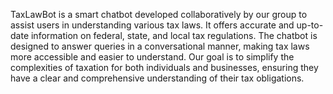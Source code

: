 TaxLawBot is a smart chatbot developed collaboratively by our group to assist users in understanding various tax laws. It offers accurate and up-to-date information on federal, state, and local tax regulations. The chatbot is designed to answer queries in a conversational manner, making tax laws more accessible and easier to understand. Our goal is to simplify the complexities of taxation for both individuals and businesses, ensuring they have a clear and comprehensive understanding of their tax obligations.
